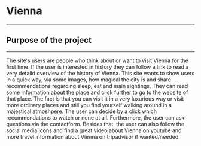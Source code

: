 # Vienna
---
## Purpose of the project
---
The site's users are people who think about or want to visit Vienna for the first time. If the user is interested in history they can follow a link to read a very detaild overview of the history of Vienna.
This site wants to show users in a quick way, via some images, how magical the city is and share recommendations regarding sleep, eat and main sightings. They can read some information about the place and click further to go to the website of that place. The fact is that you can visit it in a very luxurious way or visit more ordinary places and still you find yourself walking around in a majestical atmoshpere. The user can decide by a click which recommendations to watch or none at all. Furthermore, the user can ask questions via the contactform. Besides that, the user can also follow the social media icons and find a great video about Vienna on youtube and more travel information about Vienna on tripadvisor if wanted/needed.